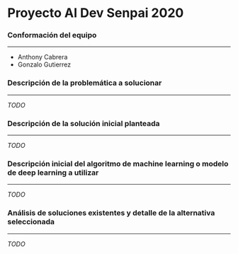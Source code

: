 # Proyecto AI Dev Senpai 2020

### Conformación del equipo
---
- Anthony Cabrera
- Gonzalo Gutierrez

### Descripción de la problemática a solucionar
---

*TODO*

### Descripción de la solución inicial planteada
---

*TODO*

### Descripción inicial del algoritmo de machine learning o modelo de deep learning a utilizar
---

*TODO*

### Análisis de soluciones existentes y detalle de la alternativa seleccionada
---

*TODO*
